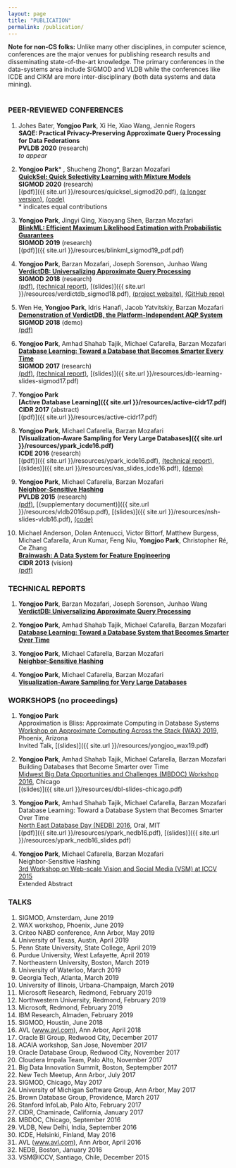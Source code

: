 ```yaml
---
layout: page
title: "PUBLICATION"
permalink: /publication/
---
```



**Note for non-CS folks:**
Unlike many other disciplines, in computer science,
conferences are the major venues for publishing research results and disseminating state-of-the-art knowledge.
The primary conferences in the data-systems area include SIGMOD and VLDB 
while the conferences like ICDE and CIKM are more inter-disciplinary (both data systems and data mining).

<div style="margin-bottom: 40px;"></div>



### PEER-REVIEWED CONFERENCES

1. Johes Bater, **Yongjoo Park**, Xi He, Xiao Wang, Jennie Rogers  
   **SAQE: Practical Privacy-Preserving Approximate Query Processing for Data Federations**  
   **PVLDB 2020** (research)  
   *to appear*

1. **Yongjoo Park**\* , Shucheng Zhong\*, Barzan Mozafari    
   **[QuickSel: Quick Selectivity Learning with Mixture Models](https://dl.acm.org/doi/abs/10.1145/3318464.3389727)**  
   **SIGMOD 2020** (research)  
   [(pdf)]({{ site.url }}/resources/quicksel_sigmod20.pdf),
   [(a longer version)](https://arxiv.org/pdf/1812.10568.pdf),
   [(code)](https://github.com/illinoisdata/quicksel)  
   \* indicates equal contributions

1. **Yongjoo Park**, Jingyi Qing, Xiaoyang Shen, Barzan Mozafari  
   **[BlinkML: Efficient Maximum Likelihood Estimation with Probabilistic Guarantees](http://sigmod2019.org/)**  
   **SIGMOD 2019** (research)  
   [(pdf)]({{ site.url }}/resources/blinkml_sigmod19_pdf.pdf)

1. **Yongjoo Park**, Barzan Mozafari, Joseph Sorenson, Junhao Wang  
   **[VerdictDB: Universalizing Approximate Query Processing](https://dl.acm.org/citation.cfm?id=3196905)**  
   **SIGMOD 2018** (research)  
   [(pdf)](https://dl.acm.org/citation.cfm?id=3196905),
   [(technical report)](https://arxiv.org/abs/1804.00770),
   [(slides)]({{ site.url }}/resources/verdictdb_sigmod18.pdf),
   [(project website)](https://verdictdb.org/),
   [(GitHub repo)](https://github.com/verdict-project/verdict)

1. Wen He, **Yongjoo Park**, Idris Hanafi, Jacob Yatvitskiy, Barzan Mozafari  
   **[Demonstration of VerdictDB, the Platform-Independent AQP System](https://dl.acm.org/citation.cfm?id=3193538)**  
   **SIGMOD 2018** (demo)  
   [(pdf)](https://dl.acm.org/citation.cfm?id=3193538)

1. **Yongjoo Park**, Amhad Shahab Tajik, Michael Cafarella, Barzan Mozafari  
   **[Database Learning: Toward a Database that Becomes Smarter Every Time](http://dl.acm.org/citation.cfm?doid=3035918.3064013)**  
   **SIGMOD 2017** (research)  
   [(pdf)](http://dl.acm.org/citation.cfm?doid=3035918.3064013),
   [(technical report)](https://arxiv.org/abs/1703.05468),
   [(slides)]({{ site.url }}/resources/db-learning-slides-sigmod17.pdf)

1. **Yongjoo Park**  
   **[Active Database Learning]({{ site.url }}/resources/active-cidr17.pdf)**  
   **CIDR 2017** (abstract)  
   [(pdf)]({{ site.url }}/resources/active-cidr17.pdf)

1. **Yongjoo Park**, Michael Cafarella, Barzan Mozafari  
   **[Visualization-Aware Sampling for Very Large Databases]({{ site.url }}/resources/ypark_icde16.pdf)**  
   **ICDE 2016** (research)  
   [(pdf)]({{ site.url }}/resources/ypark_icde16.pdf),
   [(technical report)](http://arxiv.org/abs/1510.03921),
   [(slides)]({{ site.url }}/resources/vas_slides_icde16.pdf),
   [(demo)](http://yongjoopark.com/vas/)

1. **Yongjoo Park**, Michael Cafarella, Barzan Mozafari  
   **[Neighbor-Sensitive Hashing](http://www.vldb.org/pvldb/vol9/p144-park.pdf)**  
   **PVLDB 2015** (research)  
   [(pdf)](http://www.vldb.org/pvldb/vol9/p144-park.pdf),
   [(supplementary document)]({{ site.url }}/resources/vldb2016sup.pdf),
   [(slides)]({{ site.url }}/resources/nsh-slides-vldb16.pdf),
   [(code)](https://github.com/pyongjoo/nsh)

1. Michael Anderson, Dolan Antenucci, Victor Bittorf, Matthew Burgess, Michael Cafarella,
   Arun Kumar, Feng Niu, **Yongjoo Park**, Christopher Ré, Ce Zhang  
   **[Brainwash: A Data System for Feature Engineering](http://web.eecs.umich.edu/~michjc/papers/mythical_man.pdf)**  
   **CIDR 2013** (vision)  
   [(pdf)](http://web.eecs.umich.edu/~michjc/papers/mythical_man.pdf)




### TECHNICAL REPORTS

1. **Yongjoo Park**, Barzan Mozafari, Joseph Sorenson, Junhao Wang  
   **[VerdictDB: Universalizing Approximate Query Processing](https://arxiv.org/abs/1804.00770)**

1. **Yongjoo Park**, Amhad Shahab Tajik, Michael Cafarella, Barzan Mozafari  
   **[Database Learning: Toward a Database System that Becomes Smarter Over Time](https://arxiv.org/abs/1703.05468)**  

1. **Yongjoo Park**, Michael Cafarella, Barzan Mozafari  
   **[Neighbor-Sensitive Hashing](http://www-personal.umich.edu/~pyongjoo/vldb2016sup.pdf)**  

1. **Yongjoo Park**, Michael Cafarella, Barzan Mozafari  
   **[Visualization-Aware Sampling for Very Large Databases](https://arxiv.org/abs/1510.03921)**  



### WORKSHOPS (no proceedings)

1. **Yongjoo Park**  
   Approximation is Bliss: Approximate Computing in Database Systems  
   [Workshop on Approximate Computing Across the Stack (WAX) 2019](http://approximate.computer/wax2019/program.html), Phoenix, Arizona  
   Invited Talk, [(slides)]({{ site.url }}/resources/yongjoo_wax19.pdf)

1. **Yongjoo Park**, Amhad Shahab Tajik, Michael Cafarella, Barzan Mozafari  
   Building Databases that Become Smarter over Time  
   [Midwest Big Data Opportunities and Challenges (MBDOC) Workshop
   2016](http://people.cs.uchicago.edu/~aelmore/mbdoc.html),
   Chicago  
   [(slides)]({{ site.url }}/resources/dbl-slides-chicago.pdf)

1. **Yongjoo Park**, Amhad Shahab Tajik, Michael Cafarella, Barzan Mozafari  
   Database Learning: Toward a Database System that Becomes Smarter Over Time  
   [North East Database Day (NEDB) 2016](http://mitdbg.github.io/nedbday/2016/), Oral, MIT  
   [(pdf)]({{ site.url }}/resources/ypark_nedb16.pdf),
   [(slides)]({{ site.url }}/resources/ypark_nedb16_slides.pdf)

1. **Yongjoo Park**, Michael Cafarella, Barzan Mozafari  
   Neighbor-Sensitive Hashing  
   [3rd Workshop on Web-scale Vision and Social Media
   (VSM) at ICCV 2015](https://sites.google.com/site/vsm2015iccv/)  
   Extended Abstract



### TALKS

1. SIGMOD, Amsterdam, June 2019
1. WAX workshop, Phoenix, June 2019
1. Criteo NABD conference, Ann Arbor, May 2019
1. University of Texas, Austin, April 2019
1. Penn State University, State College, April 2019
1. Purdue University, West Lafayette, April 2019
1. Northeastern University, Boston, March 2019
1. University of Waterloo, March 2019
1. Georgia Tech, Atlanta, March 2019
1. University of Illinois, Urbana-Champaign, March 2019
1. Microsoft Research, Redmond, February 2019
1. Northwestern University, Redmond, February 2019
1. Microsoft, Redmond, February 2019
1. IBM Research, Almaden, February 2019
1. SIGMOD, Houstin, June 2018
1. AVL (www.avl.com), Ann Arbor, April 2018
1. Oracle BI Group, Redwood City, December 2017
1. ACAIA workshop, San Jose, November 2017
1. Oracle Database Group, Redwood City, November 2017
1. Cloudera Impala Team, Palo Alto, November 2017
1. Big Data Innovation Summit, Boston, Septempber 2017
1. New Tech Meetup, Ann Arbor, July 2017
1. SIGMOD, Chicago, May 2017
1. University of Michigan Software Group, Ann Arbor, May 2017
1. Brown Database Group, Providence, March 2017
1. Stanford InfoLab, Palo Alto, February 2017
1. CIDR, Chaminade, California, January 2017
1. MBDOC, Chicago, September 2016
1. VLDB, New Delhi, India, September 2016
1. ICDE, Helsinki, Finland, May 2016
1. AVL (www.avl.com), Ann Arbor, April 2016
1. NEDB, Boston, January 2016
1. VSM@ICCV, Santiago, Chile, December 2015

